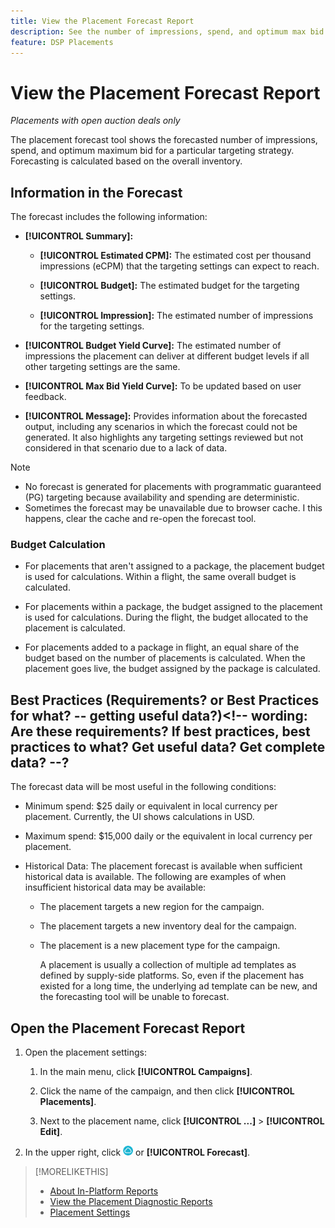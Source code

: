 ```yaml
---
title: View the Placement Forecast Report
description: See the number of impressions, spend, and optimum max bid forecasted for a particular targeting strategy for a placement.
feature: DSP Placements
---
```

# View the Placement Forecast Report

<!-- Does this really belong in the Campaign Management > Reports section or in the Placements section? -->

*Placements with open auction deals only*

The placement forecast tool shows the forecasted number of impressions, spend, and optimum maximum bid for a particular targeting strategy. Forecasting is calculated based on the overall inventory.

## Information in the Forecast

The forecast includes the following information:

* **[!UICONTROL Summary]:** 

  * **[!UICONTROL Estimated CPM]:** The estimated cost per thousand impressions (eCPM) that the targeting settings can expect to reach.

  * **[!UICONTROL Budget]:** The estimated budget for the targeting settings.

  * **[!UICONTROL Impression]:** The estimated number of impressions for the targeting settings.

* **[!UICONTROL Budget Yield Curve]:** The estimated number of impressions the placement can deliver at different budget levels if all other targeting settings are the same.

* **[!UICONTROL Max Bid Yield Curve]:** To be updated based on user feedback.  

* **[!UICONTROL Message]:** Provides information about the forecasted output, including any scenarios in which the forecast could not be generated. It also highlights any targeting settings reviewed but not considered in that scenario due to a lack of data. 

>[!NOTE]
>
>* No forecast is generated for placements with programmatic guaranteed (PG) targeting because availability and spending are deterministic.  
>* Sometimes the forecast may be unavailable due to browser cache. I this happens, clear the cache and re-open the forecast tool.

### Budget Calculation

* For placements that aren't assigned to a package, the placement budget is used for calculations. Within a flight, the same overall budget is calculated.

* For placements within a package, the budget assigned to the placement is used for calculations. During the flight, the budget allocated to the placement is calculated.

* For placements added to a package in flight, an equal share of the budget based on the number of placements is calculated. When the placement goes live, the budget assigned by the package is calculated.

## Best Practices (Requirements? or Best Practices for __what?__ -- getting useful data?)<!-- wording:  Are these requirements? If best practices, best practices to what? Get useful data? Get complete data? --?

The forecast data will be most useful in the following conditions:

* Minimum spend: $25 daily or equivalent in local currency per placement. Currently, the UI shows calculations in USD. <!--, which will be updated to the campaign currency in a future release. -->

* Maximum spend: $15,000 daily or the equivalent in local currency per placement.

* Historical Data: The placement forecast is available when sufficient historical data is available. The following are examples of when insufficient historical data may be available:

  * The placement targets a new region for the campaign.

  * The placement targets a new inventory deal for the campaign.

  * The placement is a new placement type for the campaign.<!-- a new ad type? -->

    A placement is usually a collection of multiple ad templates as defined by supply-side platforms. So, even if the placement has existed for a long time, the underlying ad template can be new, and the forecasting tool will be unable to forecast.

## Open the Placement Forecast Report

1. Open the placement settings:

   1. In the main menu, click **[!UICONTROL Campaigns]**.
   
   1. Click the name of the campaign, and then click **[!UICONTROL Placements]**.
   
   1. Next to the placement name, click  **[!UICONTROL ...]** > **[!UICONTROL Edit]**.
   
1. In the upper right, click ![Forecast](/help/dsp/assets/placement-forecast.png) or **[!UICONTROL Forecast]**.

>[!MORELIKETHIS]
>
>* [About In-Platform Reports](campaign-reports-about.md)
>* [View the Placement Diagnostic Reports](/help/dsp/campaign-management/reports/placement-diagnostics.md)
>* [Placement Settings](/help/dsp/campaign-management/placements/placement-settings.md)
